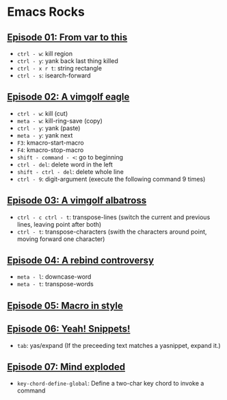 # Emacs Rocks

## [Episode 01: From var to this](http://emacsrocks.com/e01.html)
- `ctrl - w`: kill region
- `ctrl - y`: yank back last thing killed
- `ctrl - x r t`: string rectangle
- `ctrl - s`: isearch-forward

## [Episode 02: A vimgolf eagle](http://emacsrocks.com/e02.html)
- `ctrl - w`: kill (cut)
- `meta - w`: kill-ring-save (copy)
- `ctrl - y`: yank (paste)
- `meta - y`: yank next
- `F3`: kmacro-start-macro
- `F4`: kmacro-stop-macro
- `shift - command - <`: go to beginning
- `ctrl - del`: delete word in the left
- `shift - ctrl - del`: delete whole line
- `ctrl - 9`: digit-argument (execute the following command 9 times)

## [Episode 03: A vimgolf albatross](http://emacsrocks.com/e03.html)
- `ctrl - c ctrl - t`: transpose-lines (switch the current and previous lines, leaving point after both)
- `ctrl - t`: transpose-characters (swith the characters around point, moving forward one character)

## [Episode 04: A rebind controversy](http://emacsrocks.com/e04.html)
- `meta - l`: downcase-word
- `meta - t`: transpose-words

## [Episode 05: Macro in style](http://emacsrocks.com/e05.html)

## [Episode 06: Yeah! Snippets!](http://emacsrocks.com/e06.html)
- `tab`: yas/expand (If the preceeding text matches a yasnippet, expand it.)

## [Episode 07: Mind exploded](http://emacsrocks.com/e07.html)
- `key-chord-define-global`: Define a two-char key chord to invoke a command
